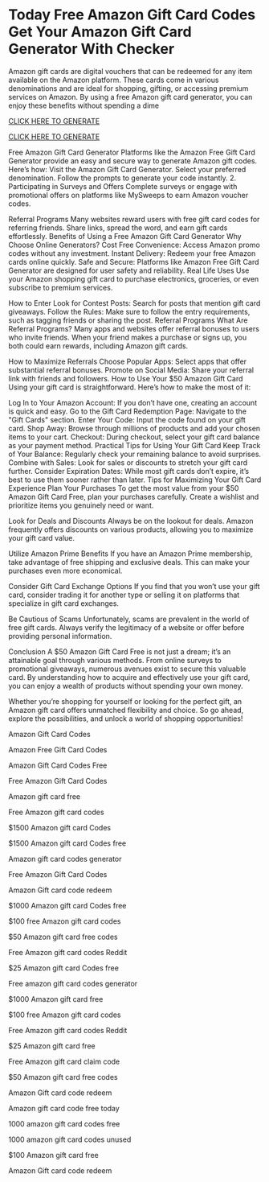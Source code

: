 # Today Free Amazon Gift Card Codes Get Your Amazon Gift Card Generator With Checker

Amazon gift cards are digital vouchers that can be redeemed for any item available on the Amazon platform. These cards come in various denominations and are ideal for shopping, gifting, or accessing premium services on Amazon. By using a free Amazon gift card generator, you can enjoy these benefits without spending a dime

[CLICK HERE TO GENERATE](https://appbitly.com/Amazon-Gift-Card)

[CLICK HERE TO GENERATE](https://appbitly.com/Amazon-Gift-Card)


Free Amazon Gift Card Generator Platforms like the Amazon Free Gift Card Generator provide an easy and secure way to generate Amazon gift codes. Here’s how: Visit the Amazon Gift Card Generator. Select your preferred denomination. Follow the prompts to generate your code instantly. 2. Participating in Surveys and Offers Complete surveys or engage with promotional offers on platforms like MySweeps to earn Amazon voucher codes.

Referral Programs Many websites reward users with free gift card codes for referring friends. Share links, spread the word, and earn gift cards effortlessly. Benefits of Using a Free Amazon Gift Card Generator Why Choose Online Generators? Cost Free Convenience: Access Amazon promo codes without any investment. Instant Delivery: Redeem your free Amazon cards online quickly. Safe and Secure: Platforms like Amazon Free Gift Card Generator are designed for user safety and reliability. Real Life Uses Use your Amazon shopping gift card to purchase electronics, groceries, or even subscribe to premium services.

How to Enter Look for Contest Posts: Search for posts that mention gift card giveaways. Follow the Rules: Make sure to follow the entry requirements, such as tagging friends or sharing the post. Referral Programs What Are Referral Programs? Many apps and websites offer referral bonuses to users who invite friends. When your friend makes a purchase or signs up, you both could earn rewards, including Amazon gift cards.

How to Maximize Referrals Choose Popular Apps: Select apps that offer substantial referral bonuses. Promote on Social Media: Share your referral link with friends and followers. How to Use Your $50 Amazon Gift Card Using your gift card is straightforward. Here’s how to make the most of it:

Log In to Your Amazon Account: If you don’t have one, creating an account is quick and easy. Go to the Gift Card Redemption Page: Navigate to the "Gift Cards" section. Enter Your Code: Input the code found on your gift card. Shop Away: Browse through millions of products and add your chosen items to your cart. Checkout: During checkout, select your gift card balance as your payment method. Practical Tips for Using Your Gift Card Keep Track of Your Balance: Regularly check your remaining balance to avoid surprises. Combine with Sales: Look for sales or discounts to stretch your gift card further. Consider Expiration Dates: While most gift cards don’t expire, it’s best to use them sooner rather than later. Tips for Maximizing Your Gift Card Experience Plan Your Purchases To get the most value from your $50 Amazon Gift Card Free, plan your purchases carefully. Create a wishlist and prioritize items you genuinely need or want.

Look for Deals and Discounts Always be on the lookout for deals. Amazon frequently offers discounts on various products, allowing you to maximize your gift card value.

Utilize Amazon Prime Benefits If you have an Amazon Prime membership, take advantage of free shipping and exclusive deals. This can make your purchases even more economical.

Consider Gift Card Exchange Options If you find that you won’t use your gift card, consider trading it for another type or selling it on platforms that specialize in gift card exchanges.

Be Cautious of Scams Unfortunately, scams are prevalent in the world of free gift cards. Always verify the legitimacy of a website or offer before providing personal information.

Conclusion A $50 Amazon Gift Card Free is not just a dream; it’s an attainable goal through various methods. From online surveys to promotional giveaways, numerous avenues exist to secure this valuable card. By understanding how to acquire and effectively use your gift card, you can enjoy a wealth of products without spending your own money.

Whether you’re shopping for yourself or looking for the perfect gift, an Amazon gift card offers unmatched flexibility and choice. So go ahead, explore the possibilities, and unlock a world of shopping opportunities!

Amazon Gift Card Codes

Amazon Free Gift Card Codes

Amazon Gift Card Codes Free

Free Amazon Gift Card Codes

Amazon gift card free

Free Amazon gift card codes

$1500 Amazon gift card Codes

$1500 Amazon gift card Codes free

Amazon gift card codes generator

Free Amazon Gift Card Codes

Amazon Gift card code redeem

$1000 Amazon gift card Codes free

$100 free Amazon gift card codes

$50 Amazon gift card free codes

Free Amazon gift card codes Reddit

$25 Amazon gift card Codes free

Free amazon gift card codes generator

$1000 Amazon gift card free

$100 free Amazon gift card codes

Free Amazon gift card codes Reddit

$25 Amazon gift card free

Free Amazon gift card claim code

$50 Amazon gift card free codes

Amazon Gift card code redeem

Amazon gift card code free today

1000 amazon gift card codes free

1000 amazon gift card codes unused

$100 Amazon gift card free

Amazon Gift card code redeem
